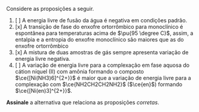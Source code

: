 Considere as proposições a seguir.

1. [ ] A energia livre de fusão da água é negativa em condições padrão.
2. [x] A transição de fase do enxofre ortorrômbico para monoclínico é espontânea para temperaturas acima de $\pu{95 \degree C}$, assim, a entalpia e a entropia do enxofre monoclínico são maiores que as do enxofre ortorrômbico
3. [x] A mistura de duas amostras de gás sempre apresenta variação de energia livre negativa.
4. [ ] A variação de energia livre para a complexação em fase aquosa do cátion níquel (II) com amônia formando o composto $\ce{[Ni(NH3)6]^{2+}}$ é maior que a variação de energia livre para a complexação com $\ce{NH2CH2CH2NH2}$ ($\ce{en}$) formando $\ce{[Ni(en)3]^{2+}}$.

**Assinale** a alternativa que relaciona as proposições *corretas*.